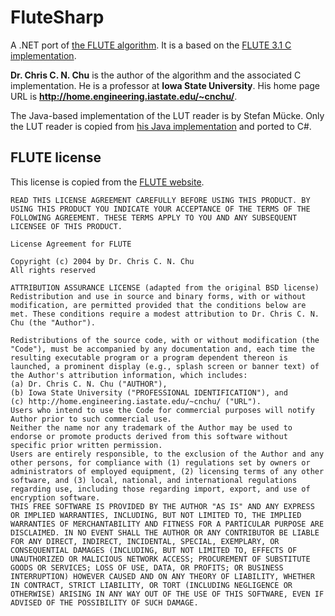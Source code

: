 # FluteSharp

A .NET port of [the FLUTE algorithm](https://home.engineering.iastate.edu/~cnchu/flute.html). It is a based on the [FLUTE 3.1 C implementation](https://home.engineering.iastate.edu/~cnchu/flute-3.1/flute-3.1.tgz).

**Dr. Chris C. N. Chu** is the author of the algorithm and the associated C implementation. He is a professor at **Iowa State University**. His home page URL is **http://home.engineering.iastate.edu/~cnchu/**.

The Java-based implementation of the LUT reader is by Stefan Mücke. Only the LUT reader is copied from [his Java implementation](https://home.engineering.iastate.edu/~cnchu/Flute.java) and ported to C#.

## FLUTE license

This license is copied from the [FLUTE website](https://home.engineering.iastate.edu/~cnchu/flute.html#License).

```
READ THIS LICENSE AGREEMENT CAREFULLY BEFORE USING THIS PRODUCT. BY USING THIS PRODUCT YOU INDICATE YOUR ACCEPTANCE OF THE TERMS OF THE FOLLOWING AGREEMENT. THESE TERMS APPLY TO YOU AND ANY SUBSEQUENT LICENSEE OF THIS PRODUCT.

License Agreement for FLUTE

Copyright (c) 2004 by Dr. Chris C. N. Chu
All rights reserved

ATTRIBUTION ASSURANCE LICENSE (adapted from the original BSD license) Redistribution and use in source and binary forms, with or without modification, are permitted provided that the conditions below are met. These conditions require a modest attribution to Dr. Chris C. N. Chu (the "Author").

Redistributions of the source code, with or without modification (the "Code"), must be accompanied by any documentation and, each time the resulting executable program or a program dependent thereon is launched, a prominent display (e.g., splash screen or banner text) of the Author's attribution information, which includes:
(a) Dr. Chris C. N. Chu ("AUTHOR"),
(b) Iowa State University ("PROFESSIONAL IDENTIFICATION"), and
(c) http://home.engineering.iastate.edu/~cnchu/ ("URL").
Users who intend to use the Code for commercial purposes will notify Author prior to such commercial use.
Neither the name nor any trademark of the Author may be used to endorse or promote products derived from this software without specific prior written permission.
Users are entirely responsible, to the exclusion of the Author and any other persons, for compliance with (1) regulations set by owners or administrators of employed equipment, (2) licensing terms of any other software, and (3) local, national, and international regulations regarding use, including those regarding import, export, and use of encryption software.
THIS FREE SOFTWARE IS PROVIDED BY THE AUTHOR "AS IS" AND ANY EXPRESS OR IMPLIED WARRANTIES, INCLUDING, BUT NOT LIMITED TO, THE IMPLIED WARRANTIES OF MERCHANTABILITY AND FITNESS FOR A PARTICULAR PURPOSE ARE DISCLAIMED. IN NO EVENT SHALL THE AUTHOR OR ANY CONTRIBUTOR BE LIABLE FOR ANY DIRECT, INDIRECT, INCIDENTAL, SPECIAL, EXEMPLARY, OR CONSEQUENTIAL DAMAGES (INCLUDING, BUT NOT LIMITED TO, EFFECTS OF UNAUTHORIZED OR MALICIOUS NETWORK ACCESS; PROCUREMENT OF SUBSTITUTE GOODS OR SERVICES; LOSS OF USE, DATA, OR PROFITS; OR BUSINESS INTERRUPTION) HOWEVER CAUSED AND ON ANY THEORY OF LIABILITY, WHETHER IN CONTRACT, STRICT LIABILITY, OR TORT (INCLUDING NEGLIGENCE OR OTHERWISE) ARISING IN ANY WAY OUT OF THE USE OF THIS SOFTWARE, EVEN IF ADVISED OF THE POSSIBILITY OF SUCH DAMAGE.
```